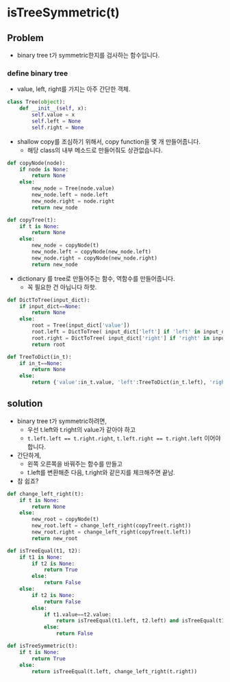 # isTreeSymmetric(t)

## Problem 

- binary tree t가 symmetric한지를 검사하는 함수입니다. 

### define binary tree

- value, left, right를 가지는 아주 간단한 객체. 

```python
class Tree(object):
    def __init__(self, x):
        self.value = x
        self.left = None
        self.right = None
```

- shallow copy를 조심하기 위해서, copy function을 몇 개 만들어줍니다. 
	- 해당 class의 내부 메소드로 만들어줘도 상관없습니다. 

```python
def copyNode(node):
    if node is None:
        return None
    else:
        new_node = Tree(node.value)
        new_node.left = node.left
        new_node.right = node.right
        return new_node

def copyTree(t):
    if t is None:
        return None
    else:
        new_node = copyNode(t)
        new_node.left = copyNode(new_node.left)
        new_node.right = copyNode(new_node.right)
        return new_node
```

- dictionary 를 tree로 만들어주는 함수, 역함수를 만들어줍니다. 
	- 꼭 필요한 건 아닙니다 하핫. 

```python
def DictToTree(input_dict):
    if input_dict==None:
        return None
    else:
        root = Tree(input_dict['value'])
        root.left = DictToTree( input_dict['left'] if 'left' in input_dict.keys() else None )
        root.right = DictToTree( input_dict['right'] if 'right' in input_dict.keys() else None )
        return root

def TreeToDict(in_t):
    if in_t==None:
        return None
    else:
        return {'value':in_t.value, 'left':TreeToDict(in_t.left), 'right':TreeToDict(in_t.right)}
```

## solution 

- binary tree t가 symmetric하려면, 
	- 우선 t.left와 t.right의 value가 같아야 하고
	- `t.left.left == t.right.right`, `t.left.right == t.right.left` 이어야 합니다. 
- 간단하게, 
	- 왼쪽 오른쪽을 바꿔주는 함수를 만들고 
	- t.left를 변환해준 다음, t.right와 같은지를 체크해주면 끝남. 
- 참 쉽죠? 

```python
def change_left_right(t):
    if t is None:
        return None
    else:
        new_root = copyNode(t)
        new_root.left = change_left_right(copyTree(t.right))
        new_root.right = change_left_right(copyTree(t.left))
        return new_root

def isTreeEqual(t1, t2):
    if t1 is None:
        if t2 is None:
            return True
        else:
            return False
    else:
        if t2 is None:
            return False
        else:
            if t1.value==t2.value:
                return isTreeEqual(t1.left, t2.left) and isTreeEqual(t1.right, t2.right)
            else:
                return False

def isTreeSymmetric(t):
    if t is None:
        return True
    else:
        return isTreeEqual(t.left, change_left_right(t.right))


```
